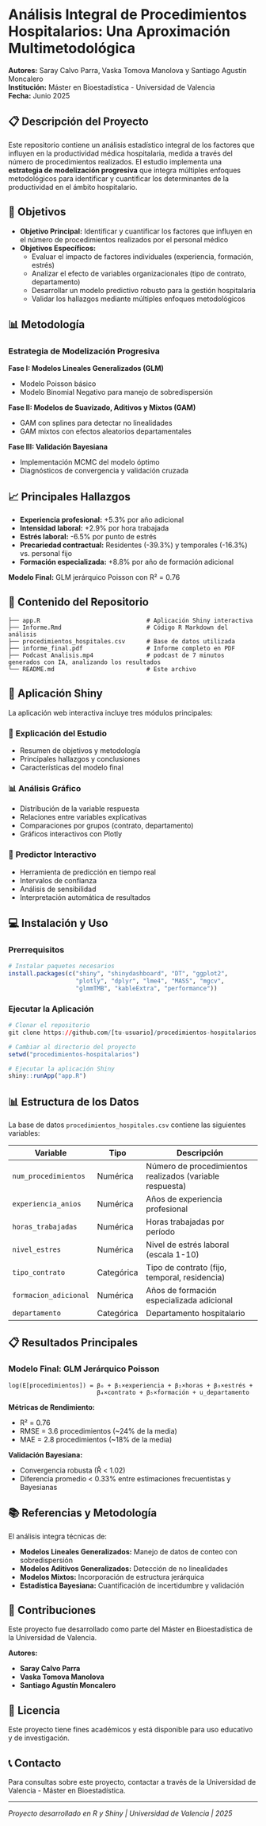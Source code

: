 # Análisis Integral de Procedimientos Hospitalarios: Una Aproximación Multimetodológica

**Autores:** Saray Calvo Parra, Vaska Tomova Manolova y Santiago Agustín Moncalero  
**Institución:** Máster en Bioestadística - Universidad de Valencia  
**Fecha:** Junio 2025

## 📋 Descripción del Proyecto

Este repositorio contiene un análisis estadístico integral de los factores que influyen en la productividad médica hospitalaria, medida a través del número de procedimientos realizados. El estudio implementa una **estrategia de modelización progresiva** que integra múltiples enfoques metodológicos para identificar y cuantificar los determinantes de la productividad en el ámbito hospitalario.

## 🎯 Objetivos

- **Objetivo Principal:** Identificar y cuantificar los factores que influyen en el número de procedimientos realizados por el personal médico
- **Objetivos Específicos:**
  - Evaluar el impacto de factores individuales (experiencia, formación, estrés)
  - Analizar el efecto de variables organizacionales (tipo de contrato, departamento)
  - Desarrollar un modelo predictivo robusto para la gestión hospitalaria
  - Validar los hallazgos mediante múltiples enfoques metodológicos

## 📊 Metodología

### Estrategia de Modelización Progresiva

**Fase I: Modelos Lineales Generalizados (GLM)**
- Modelo Poisson básico
- Modelo Binomial Negativo para manejo de sobredispersión

**Fase II: Modelos de Suavizado, Aditivos y Mixtos (GAM)**
- GAM con splines para detectar no linealidades
- GAM mixtos con efectos aleatorios departamentales

**Fase III: Validación Bayesiana**
- Implementación MCMC del modelo óptimo
- Diagnósticos de convergencia y validación cruzada

## 📈 Principales Hallazgos

- **Experiencia profesional:** +5.3% por año adicional
- **Intensidad laboral:** +2.9% por hora trabajada
- **Estrés laboral:** -6.5% por punto de estrés
- **Precariedad contractual:** Residentes (-39.3%) y temporales (-16.3%) vs. personal fijo
- **Formación especializada:** +8.8% por año de formación adicional

**Modelo Final:** GLM jerárquico Poisson con R² = 0.76

## 📁 Contenido del Repositorio

```
├── app.R                              # Aplicación Shiny interactiva
├── Informe.Rmd                        # Código R Markdown del análisis
├── procedimientos_hospitales.csv      # Base de datos utilizada
├── informe_final.pdf                  # Informe completo en PDF
├── Podcast Analisis.mp4               # podcast de 7 minutos generados con IA, analizando los resultados
└── README.md                          # Este archivo
```

## 🚀 Aplicación Shiny

La aplicación web interactiva incluye tres módulos principales:

### 📖 **Explicación del Estudio**
- Resumen de objetivos y metodología
- Principales hallazgos y conclusiones
- Características del modelo final

### 📊 **Análisis Gráfico**
- Distribución de la variable respuesta
- Relaciones entre variables explicativas
- Comparaciones por grupos (contrato, departamento)
- Gráficos interactivos con Plotly

### 🔮 **Predictor Interactivo**
- Herramienta de predicción en tiempo real
- Intervalos de confianza
- Análisis de sensibilidad
- Interpretación automática de resultados

## 💻 Instalación y Uso

### Prerrequisitos

```r
# Instalar paquetes necesarios
install.packages(c("shiny", "shinydashboard", "DT", "ggplot2", 
                   "plotly", "dplyr", "lme4", "MASS", "mgcv", 
                   "glmmTMB", "kableExtra", "performance"))
```

### Ejecutar la Aplicación

```r
# Clonar el repositorio
git clone https://github.com/[tu-usuario]/procedimientos-hospitalarios

# Cambiar al directorio del proyecto
setwd("procedimientos-hospitalarios")

# Ejecutar la aplicación Shiny
shiny::runApp("app.R")
```

## 📊 Estructura de los Datos

La base de datos `procedimientos_hospitales.csv` contiene las siguientes variables:

| Variable | Tipo | Descripción |
|----------|------|-------------|
| `num_procedimientos` | Numérica | Número de procedimientos realizados (variable respuesta) |
| `experiencia_anios` | Numérica | Años de experiencia profesional |
| `horas_trabajadas` | Numérica | Horas trabajadas por período |
| `nivel_estres` | Numérica | Nivel de estrés laboral (escala 1-10) |
| `tipo_contrato` | Categórica | Tipo de contrato (fijo, temporal, residencia) |
| `formacion_adicional` | Numérica | Años de formación especializada adicional |
| `departamento` | Categórica | Departamento hospitalario |

## 📋 Resultados Principales

### Modelo Final: GLM Jerárquico Poisson

```
log(E[procedimientos]) = β₀ + β₁×experiencia + β₂×horas + β₃×estrés + 
                         β₄×contrato + β₅×formación + u_departamento
```

**Métricas de Rendimiento:**
- R² = 0.76
- RMSE = 3.6 procedimientos (~24% de la media)
- MAE = 2.8 procedimientos (~18% de la media)

**Validación Bayesiana:**
- Convergencia robusta (R̂ < 1.02)
- Diferencia promedio < 0.33% entre estimaciones frecuentistas y Bayesianas

## 📚 Referencias y Metodología

El análisis integra técnicas de:
- **Modelos Lineales Generalizados:** Manejo de datos de conteo con sobredispersión
- **Modelos Aditivos Generalizados:** Detección de no linealidades
- **Modelos Mixtos:** Incorporación de estructura jerárquica
- **Estadística Bayesiana:** Cuantificación de incertidumbre y validación

## 🤝 Contribuciones

Este proyecto fue desarrollado como parte del Máster en Bioestadística de la Universidad de Valencia. 

**Autores:**
- **Saray Calvo Parra** 
- **Vaska Tomova Manolova** 
- **Santiago Agustín Moncalero**  

## 📄 Licencia

Este proyecto tiene fines académicos y está disponible para uso educativo y de investigación.

## 📞 Contacto

Para consultas sobre este proyecto, contactar a través de la Universidad de Valencia - Máster en Bioestadística.

---

*Proyecto desarrollado en R y Shiny | Universidad de Valencia | 2025*
